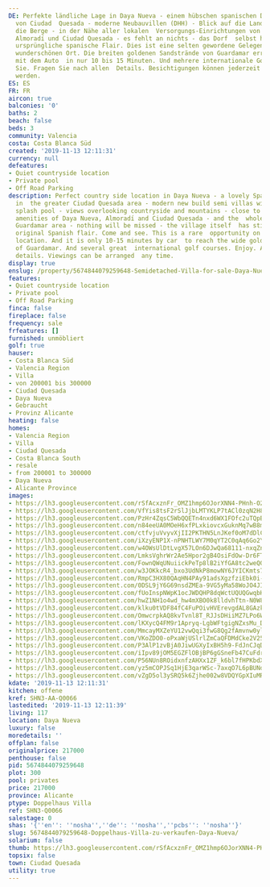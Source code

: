 ```yaml
---
DE: Perfekte ländliche Lage in Daya Nueva - einem hübschen spanischen Dorf im Großraum
  von Ciudad  Quesada - moderne Neubauvillen (DHH) - Blick auf die Landschaft und
  die Berge - in der Nähe aller lokalen  Versorgungs-Einrichtungen von Daya Nueva,
  Almoradı́ und Ciudad Quesada - es fehlt an nichts - das Dorf  selbst hat noch dieses
  ursprüngliche spanische Flair. Dies ist eine selten gewordene Gelegenheit an einem  ruhigen,
  wunderschönen Ort. Die breiten goldenen Sandstrände von Guardamar erreichen Sie
  mit dem Auto  in nur 10 bis 15 Minuten. Und mehrere internationale Golfplätze. Genießen
  Sie. Fragen Sie nach allen  Details. Besichtigungen können jederzeit arrangiert
  werden.
ES: ES
FR: FR
aircon: true
balconies: '0'
baths: 2
beach: false
beds: 3
community: Valencia
costa: Costa Blanca Süd
created: '2019-11-13 12:11:31'
currency: null
defeatures:
- Quiet countryside location
- Private pool
- Off Road Parking
description: Perfect country side location in Daya Nueva - a lovely Spanish village
  in  the greater Ciudad Quesada area - modern new build semi villas with a  private
  splash pool - views overlooking countryside and mountains - close to  all local
  amenities of Daya Nueva, Almoradı́ and Ciudad Quesada - and the  whole Rojales /
  Guardamar area - nothing will be missed - the village itself  has still this nice
  original Spanish flair. Come and see. This is a rare  opportunity on a quiet wonderful
  location. And it is only 10-15 minutes by car  to reach the wide golden sandy beaches
  of Guardamar. And several great  international golf courses. Enjoy. Ask for all
  details. Viewings can be arranged  any time.
display: true
enslug: /property/5674844079259648-Semidetached-Villa-for-sale-Daya-Nueva/
features:
- Quiet countryside location
- Private pool
- Off Road Parking
finca: false
fireplace: false
frequency: sale
frfeatures: []
furnished: unmöbliert
golf: true
hauser:
- Costa Blanca Süd
- Valencia Region
- Villa
- von 200001 bis 300000
- Ciudad Quesada
- Daya Nueva
- Gebraucht
- Provinz Alicante
heating: false
homes:
- Valencia Region
- Villa
- Ciudad Quesada
- Costa Blanca South
- resale
- from 200001 to 300000
- Daya Nueva
- Alicante Province
images:
- https://lh3.googleusercontent.com/rSfAcxznFr_OMZ1hmp6OJorXNN4-PHnh-O2U8VsSX65HahUZMF8bq0ZNz_vFM9l_-3ex3VWr65bSjyJOo4uI=w640-rj-e30-l100
- https://lh3.googleusercontent.com/VfYis8tsF2rSlJjbLMTYKLP7tACl0zqN2H8bmq3yRjD1d-jXhLELOHcfcOPux9qokdrFzYaM-Yj3-Z9zry_J3g=w640-rj-e30-l100
- https://lh3.googleusercontent.com/PzHr4ZqsC5WbQQETn4nxd6WX1FOfc2uTQpBmyF9uYbbM_I4MbbNE_9J_KsRSI69yXUBefh3AEHei-2PvxRA=w640-rj-e30-l100
- https://lh3.googleusercontent.com/n84eeUA0MOeH6xfPLxkiovcxGuknMq7wB8mF1n08oZZZN26DTk-eGMqZshgw0bfiGVfTen00R3xHpMfQOpDCKw=w640-rj-e30-l100
- https://lh3.googleusercontent.com/ctfvjuVvyvXjII2PKTHN5LnJKef0oM7dDlCHW8B2TnUTfRuNdMdNbWz5y-QecIfmxoLPNKH9bBYvsqRu0eM=w640-rj-e30-l100
- https://lh3.googleusercontent.com/iXzyENP1X-nPNHTLWY7M0qYT2C0qAq6Go2YVouyLMjXxWNmPQMRi7TC1VKXJXIwNA3734KTEmo09LIhxjp5m=w640-rj-e30-l100
- https://lh3.googleusercontent.com/w4OWsUlDtLvgX57LOn6DJwQa68111-nxqZnXIK5m79Fb9kQFWHGK52lN6u9bXBuXJugrQoeaWSugvnGUPeWz=w640-rj-e30-l100
- https://lh3.googleusercontent.com/LmksVghrWr2Ae5Hpor2gB4OsiFdOw-Dr6FTJaczsGs_mzYS4irSwMjhGaOATKcuZkffuUxz_49IpMZybTgUu=w640-rj-e30-l100
- https://lh3.googleusercontent.com/FownQWqUNuiickPeTp8lB2iYfGA8tc2weQOqQCaFE3Kd4QWQ5giSJnHNN7Gj-XTDJOP00u13DeSkL_ghmcI=w640-rj-e30-l100
- https://lh3.googleusercontent.com/w3JOKkcR4_bxo3UdNkP8mowNY6JYICKmts7_SOK3v9WIJ-zSrwY77SSWBytKZ_aEgBQdABnhvWFW4pYsK44ceQ=w640-rj-e30-l100
- https://lh3.googleusercontent.com/RmpC3HX80QAqHN4PAy91adsXgzfziEbk0i-ebO_dlL3F9g4Xx90tqNkk5Pfp-ooJ4E-tRL0DWOpr0zdVV0sb1Q=w640-rj-e30-l100
- https://lh3.googleusercontent.com/0DSL9jY6G69nsdZMEa-9VG5yMa58WoJO4JI2_MmERpYDYa5SxUfR1KjdQHQZyB3wEsaWOquMVnPPdO78eykq=w640-rj-e30-l100
- https://lh3.googleusercontent.com/fUoInspNWpK1ocJWDQHP8dqWctUQUQGwqbH3Nb1MBt68l9qMkpw1Uu5im7LOkD16ZxgogbwwuLGinx7sEw8j=w640-rj-e30-l100
- https://lh3.googleusercontent.com/hwZ1NH1o4wd_hw4mXBO0k8lldvhTtn-N0W8iwSGwUvhz1uwo9o320qYGDv2gD54vcCG9o2slVntL9eO0Gfxs=w640-rj-e30-l100
- https://lh3.googleusercontent.com/klku0tVDF84fC4FuPOivHVErevgdAL8GAzkFJbnyHXFc3KcJr4ladtSdam-G8rbn6_rduwer7hltCSqp2FJQEg=w640-rj-e30-l100
- https://lh3.googleusercontent.com/OmwcrpkAQ8kvTvnl8T_RJJsDHiiMZ7LPo6WQOt_d0XfU7YqQsBuymu_wPi0-wwqCvzURnWx0g-lugMf-wQb_=w640-rj-e30-l100
- https://lh3.googleusercontent.com/lKXycQ4FM9r1Apryq-LgbWFtgigNZxsMu_DUL9cEBWn1s6ZsOTYx2KCsXM7fgt0O0gKKkuwXwYGgV4bYnebO=w640-rj-e30-l100
- https://lh3.googleusercontent.com/MmcayMXZeYU12vwQqi3fwG8Qg2fAmvnw0ylhwWSphAA8P2nQhH9_IWO-6_T0Ylh-n36a5cd2j4UtvpmXX-c=w640-rj-e30-l100
- https://lh3.googleusercontent.com/VKoZDO0-oPxaWjUSlrlZmCaQFDMdCke2V25ZKxLX766rgyrbsV6pq-_2IDEO8ZLDW538mVDTPdOnV-vZsF3EDQ=w640-rj-e30-l100
- https://lh3.googleusercontent.com/P3AlP1zvBjA0JiwUGXyIxBH5h9-FdJnCJqDSjY0ta0Atolt_jGnvJvSWyYLW6CdrCTIHvJE9r_qeDLdO8mY=w640-rj-e30-l100
- https://lh3.googleusercontent.com/iIpv89jOM5EGZFlOBjBP6gGSneFb47CuFdrqNHpfIhVQHJ-FMskLTAO99VgwNH4rgoNVpPgwaKws2F-YwYh5=w640-rj-e30-l100
- https://lh3.googleusercontent.com/P56NUn8ROidxnfzAHXx1ZF_k6bl7fHPKbdXqvekJmPnoOHVQ6xdv_oNfG8n16NQAAPLQtwLXpUWfjbJhoU_J=w640-rj-e30-l100
- https://lh3.googleusercontent.com/yz5mCOPJSq1HjE3qarWSc-7axqO7L6pBUNdMx--a1S6buNhP_hcEND7V2Ufwj_LTw81TMiKxUdjnv2c4FZWY1w=w640-rj-e30-l100
- https://lh3.googleusercontent.com/vZgD5ol3ySRQ5k6Zjhe002w8VDQYGpXIuMR5z9scyZBPcoiokl9MDQKvwbpct4ePl_HjYcG4EiXpqPRDPFk=w640-rj-e30-l100
kdate: '2019-11-13 12:11:31'
kitchen: offene
kref: SHN3-AA-Q0066
lastedited: '2019-11-13 12:11:39'
living: 117
location: Daya Nueva
luxury: false
moredetails: ''
offplan: false
originalprice: 217000
penthouse: false
pid: 5674844079259648
plot: 300
pool: privates
price: 217000
province: Alicante
ptype: Doppelhaus Villa
ref: SHN3-Q0066
salestage: 0
shas: '{''en'': ''nosha'',''de'': ''nosha'',''pcbs'': ''nosha''}'
slug: 5674844079259648-Doppelhaus-Villa-zu-verkaufen-Daya-Nueva/
solarium: false
thumb: https://lh3.googleusercontent.com/rSfAcxznFr_OMZ1hmp6OJorXNN4-PHnh-O2U8VsSX65HahUZMF8bq0ZNz_vFM9l_-3ex3VWr65bSjyJOo4uI=w400-h240-n-rj-e30-l100
topsix: false
town: Ciudad Quesada
utility: true
---
```

